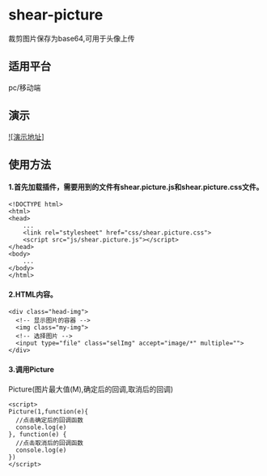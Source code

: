 # shear-picture
裁剪图片保存为base64,可用于头像上传

## 适用平台
pc/移动端

## 演示
[![演示地址]](https://github.com/caohoucheng/shear-picture/blob/master/shear-picture/image/1.gif)


## 使用方法
#### 1.首先加载插件，需要用到的文件有shear.picture.js和shear.picture.css文件。
```
<!DOCTYPE html>
<html>
<head>
    ...
    <link rel="stylesheet" href="css/shear.picture.css">
    <script src="js/shear.picture.js"></script>
</head>
<body>
    ...
</body>
</html>
```
#### 2.HTML内容。
```
<div class="head-img">
  <!-- 显示图片的容器 -->
  <img class="my-img">
  <!-- 选择图片 -->
  <input type="file" class="selImg" accept="image/*" multiple="">
</div>
```
#### 3.调用Picture

Picture(图片最大值(M),确定后的回调,取消后的回调)

```
<script>
Picture(1,function(e){
  //点击确定后的回调函数
  console.log(e)
}, function(e) {
  //点击取消后的回调函数
  console.log(e)
})
</script>
```
